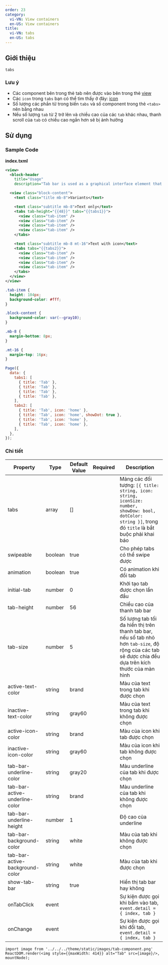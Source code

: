 ```yaml
---
order: 23
category:
  vi-VN: View containers
  en-US: View containers
title:
  vi-VN: tabs
  en-US: tabs
---
```


## Giới thiệu

`tabs`

### Lưu ý

- Các component bên trong thẻ tab nên được vào bên trong thẻ [view](https://miniapp.tiki.vn/docs/component/view-container/view)
- Các `icon` trong `tabs` bạn có thể tìm thấy ở đây: [icon](https://miniapp.tiki.vn/docs/component/basic/icon)
- Số lượng các phần tử trong biến `tabs` và số component trong thẻ `<tabs>` nên bằng nhau
- Nếu số lượng `tab` từ 2 trở lên và chiều cao của các `tab` khác nhau, thanh scroll của `tab` có chiều cao ngắn hơn sẽ bị ảnh hưởng

## Sử dụng

### Sample Code

**index.txml**

```xml
<view>
  <block-header
    title="Usage"
    description="Tab bar is used as a graphical interface element that allows multiple panels to be contained within a single window, using tabs as a navigational element." />

  <view class="block-content">
    <text class="title mb-8">Variants</text>

    <text class="subtitle mb-8">Text only</text>
    <tabs tab-height="{{48}}" tabs="{{tabs1}}">
      <view class="tab-item" />
      <view class="tab-item" />
      <view class="tab-item" />
      <view class="tab-item" />
    </tabs>

    <text class="subtitle mb-8 mt-16">Text with icon</text>
    <tabs tabs="{{tabs2}}">
      <view class="tab-item" />
      <view class="tab-item" />
      <view class="tab-item" />
      <view class="tab-item" />
    </tabs>
  </view>
</view>
```

```css
.tab-item {
  height: 104px;
  background-color: #fff;
}

.block-content {
  background-color: var(--gray10);
}

.mb-8 {
  margin-bottom: 8px;
}

.mt-16 {
  margin-top: 16px;
}
```

```js
Page({
  data: {
    tabs1: [
      { title: 'Tab' },
      { title: 'Tab' },
      { title: 'Tab' },
      { title: 'Tab' },
    ],
    tabs2: [
      { title: 'Tab', icon: 'home' },
      { title: 'Tab', icon: 'home', showDot: true },
      { title: 'Tab', icon: 'home' },
      { title: 'Tab', icon: 'home' },
    ],
  },
});
```

### Chi tiết

| Property                        | Type    | Default Value | Required | Description                                                                                                                                            |
| ------------------------------- | ------- | ------------- | -------- | ------------------------------------------------------------------------------------------------------------------------------------------------------ |
| tabs                            | array   | []            |          | Mảng các đối tượng: `[{ title: string, icon: string, iconSize: number, showDow: bool, dotColor: string }]`, trong đó `title` là bắt buộc phải khai báo |
| swipeable                       | boolean | true          |          | Cho phép tabs có thể swipe được                                                                                                                        |
| animation                       | boolean | true          |          | Có animation khi đổi tab                                                                                                                               |
| initial-tab                     | number  | 0             |          | Khởi tạo tab được chọn lần đầu                                                                                                                         |
| tab-height                      | number  | 56            |          | Chiều cao của thanh tab bar                                                                                                                            |
| tab-size                        | number  | 5             |          | Số lượng tab tối đa hiển thị trên thanh tab bar, nếu số tab nhỏ hơn `tab-size`, độ rộng của các tab sẽ được chia đều dựa trên kích thước của màn hình  |
| active-text-color               | string  | brand         |          | Màu của text trong tab khi được chọn                                                                                                                   |
| inactive-text-color             | string  | gray60        |          | Màu của text trong tab khi không được chọn                                                                                                             |
| active-icon-color               | string  | brand         |          | Màu của icon khi tab được chọn                                                                                                                         |
| inactive-icon-color             | string  | gray60        |          | Màu của icon khi tab không được chọn                                                                                                                   |
| tab-bar-underline-color         | string  | gray20        |          | Màu underline của tab khi được chọn                                                                                                                    |
| tab-bar-active-underline-color  | string  | brand         |          | Màu underline của tab khi không được chọn                                                                                                              |
| tab-bar-underline-height        | number  | 1             |          | Độ cao của underline                                                                                                                                   |
| tab-bar-background-color        | string  | white         |          | Màu của tab khi không được chọn                                                                                                                        |
| tab-bar-active-background-color | string  | white         |          | Màu của tab khi được chọn                                                                                                                              |
| show-tab-bar                    | string  | true          |          | Hiển thị tab bar hay không                                                                                                                             |
| onTabClick                      | event   |               |          | Sự kiện được gọi khi bấm vào tab, `event.detail = { index, tab }`                                                                                      |
| onChange                        | event   |               |          | Sự kiện được gọi khi đổi tab, `event.detail = { index, tab }`                                                                                          |

```__react
import image from '../../../theme/static/images/tab-component.png'
ReactDOM.render(<img style={{maxWidth: 414}} alt="Tab" src={image}/>, mountNode);
```
